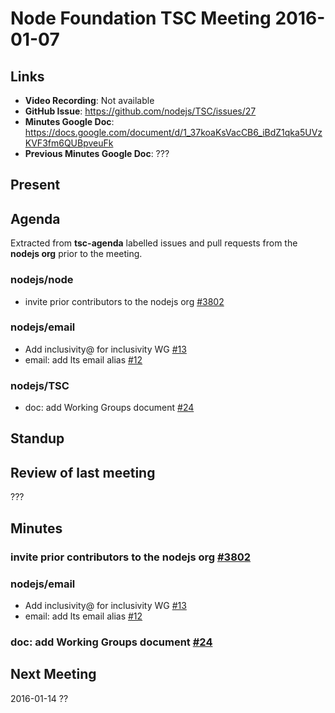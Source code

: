 # Node Foundation TSC Meeting 2016-01-07
## Links

* **Video Recording**: Not available
* **GitHub Issue**: https://github.com/nodejs/TSC/issues/27
* **Minutes Google Doc**: <https://docs.google.com/document/d/1_37koaKsVacCB6_iBdZ1qka5UVzKVF3fm6QUBpveuFk>
* **Previous Minutes Google Doc**: ???

## Present

## Agenda

Extracted from **tsc-agenda** labelled issues and pull requests from the **nodejs org** prior to the meeting.

### nodejs/node

* invite prior contributors to the nodejs org [#3802](https://github.com/nodejs/node/issues/3802)

### nodejs/email

* Add inclusivity@ for inclusivity WG [#13](https://github.com/nodejs/email/pull/13)
* email: add lts email alias [#12](https://github.com/nodejs/email/pull/12)

### nodejs/TSC

* doc: add Working Groups document [#24](https://github.com/nodejs/TSC/pull/24)

## Standup




## Review of last meeting


???


## Minutes

### invite prior contributors to the nodejs org [#3802](https://github.com/nodejs/node/issues/3802)

### nodejs/email
* Add inclusivity@ for inclusivity WG [#13](https://github.com/nodejs/email/pull/13)
* email: add lts email alias [#12](https://github.com/nodejs/email/pull/12)

### doc: add Working Groups document [#24](https://github.com/nodejs/TSC/pull/24)

## Next Meeting

2016-01-14 ??


